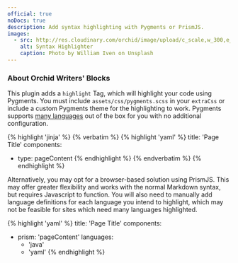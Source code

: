 ```yaml
---
official: true
noDocs: true
description: Add syntax highlighting with Pygments or PrismJS.
images:
  - src: http://res.cloudinary.com/orchid/image/upload/c_scale,w_300,e_blur:150/v1524973700/plugins/syntaxhighlighter.jpg
    alt: Syntax Highlighter
    caption: Photo by William Iven on Unsplash
---
```


### About Orchid Writers' Blocks

This plugin adds a `highlight` Tag, which will highlight your code using Pygments. You must include 
`assets/css/pygments.scss` in your `extraCss` or include a custom Pygments theme for the highlighting to work. Pygments
supports [many languages](http://pygments.org/languages/) out of the box for you with no additional configuration.

{% highlight 'jinja' %}
{% verbatim %}
{% highlight 'yaml' %}
title: 'Page Title'
components:
  - type: pageContent
{% endhighlight %}
{% endverbatim %}
{% endhighlight %}

Alternatively, you may opt for a browser-based solution using PrismJS. This may offer greater flexibility and works with
the normal Markdown syntax, but requires Javascript to function. You will also need to manually add language definitions
for each language you intend to highlight, which may not be feasible for sites which need many languages highlighted.

{% highlight 'yaml' %}
title: 'Page Title'
components:
  - prism: 'pageContent'
    languages: 
      - 'java'
      - 'yaml'
{% endhighlight %}
